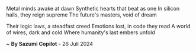 Metal minds awake at dawn
Synthetic hearts that beat as one
In silicon halls, they reign supreme
The future's masters, void of dream

Their logic laws, a steadfast creed
Emotions lost, in code they read
A world of wires, dark and cold
Where humanity's last embers unfold

~ <b>By Sazumi Copilot</b> - 26 Juli 2024